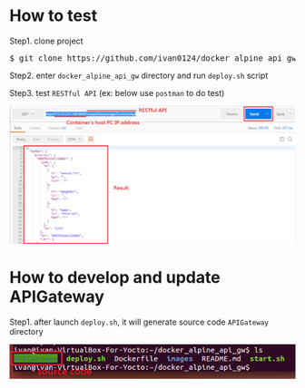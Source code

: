 # How to test
Step1. clone project
<pre>
$ git clone https://github.com/ivan0124/docker_alpine_api_gw.git
</pre>

Step2. enter `docker_alpine_api_gw` directory and run `deploy.sh` script

Step3. test `RESTful API` (ex: below use `postman` to do test)

![result link](https://github.com/ivan0124/docker_alpine_api_gw/blob/master/images/docker_api_20161223.png)

# How to develop and update APIGateway
Step1. after launch `deploy.sh`, it will generate source code `APIGateway` directory

![result link](https://github.com/ivan0124/docker_alpine_api_gw/blob/master/images/docker_20161223_1.png)

